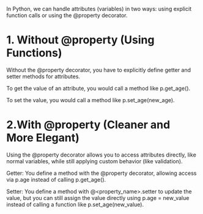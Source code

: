 In Python, we can handle attributes (variables) in two ways: using explicit function calls or using the @property decorator.

# 1. Without @property (Using Functions)
Without the @property decorator, you have to explicitly define getter and setter methods for attributes.

To get the value of an attribute, you would call a method like p.get_age().

To set the value, you would call a method like p.set_age(new_age).


# 2.With @property (Cleaner and More Elegant)
Using the @property decorator allows you to access attributes directly, like normal variables, while still applying custom behavior (like validation).

Getter: You define a method with the @property decorator, allowing access via p.age instead of calling p.get_age().

Setter: You define a method with @<property_name>.setter to update the value, but you can still assign the value directly using p.age = new_value instead of calling a function like p.set_age(new_value).
